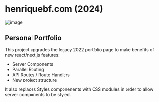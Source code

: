 # henriquebf.com (2024)

![image](https://github.com/henriquebf/2024.henriquebf.com/assets/1222058/56e46ffe-0c3f-48fc-ac45-b09bc83b9da4)

## Personal Portfolio

This project upgrades the legacy 2022 portfolio page to make benefits of new react/next.js features:

- Server Components
- Parallel Routing
- API Routes / Route Handlers
- New project structure

It also replaces Styles componenents with CSS modules in order to allow server components to be styled.
